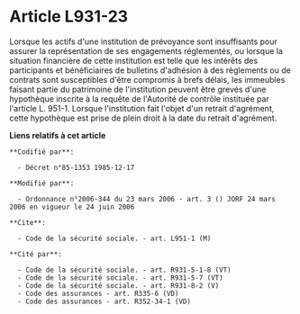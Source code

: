 # Article L931-23

Lorsque les actifs d'une institution de prévoyance sont insuffisants pour assurer la représentation de ses engagements
réglementés, ou lorsque la situation financière de cette institution est telle que les intérêts des participants et
bénéficiaires de bulletins d'adhésion à des règlements ou de contrats sont susceptibles d'être compromis à brefs délais, les
immeubles faisant partie du patrimoine de l'institution peuvent être grevés d'une hypothèque inscrite à la requête de
l'Autorité de contrôle instituée par l'article L. 951-1. Lorsque l'institution fait l'objet d'un retrait d'agrément, cette
hypothèque est prise de plein droit à la date du retrait d'agrément.

**Liens relatifs à cet article**

	**Codifié par**:

	  - Décret n°85-1353 1985-12-17

	**Modifié par**:

	  - Ordonnance n°2006-344 du 23 mars 2006 - art. 3 () JORF 24 mars 2006 en vigueur le 24 juin 2006

	**Cite**:

	  - Code de la sécurité sociale. - art. L951-1 (M)

	**Cité par**:

	  - Code de la sécurité sociale. - art. R931-5-1-8 (VT)
	  - Code de la sécurité sociale. - art. R931-5-7 (VT)
	  - Code de la sécurité sociale. - art. R931-8-2 (V)
	  - Code des assurances - art. R335-6 (VD)
	  - Code des assurances - art. R352-34-1 (VD)
